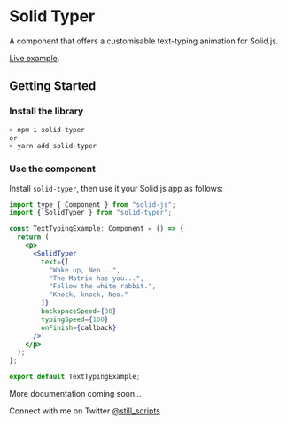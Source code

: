 # Solid Typer

A component that offers a customisable text-typing animation for Solid.js.

[Live example](https://solid-typer.netlify.app).

## Getting Started

### Install the library

```sh
> npm i solid-typer
or
> yarn add solid-typer
```

### Use the component

Install `solid-typer`, then use it your Solid.js app as follows:

```jsx
import type { Component } from "solid-js";
import { SolidTyper } from "solid-typer";

const TextTypingExample: Component = () => {
  return (
    <p>
      <SolidTyper
        text={[
          "Wake up, Neo...",
          "The Matrix has you...",
          "Follow the white rabbit.",
          "Knock, knock, Neo."
        ]}
        backspaceSpeed={30}
        typingSpeed={100}
        onFinish={callback}
      />
    </p>
  );
};

export default TextTypingExample;
```

More documentation coming soon...

Connect with me on Twitter [@still_scripts](https://twitter.com/still_scripts)
